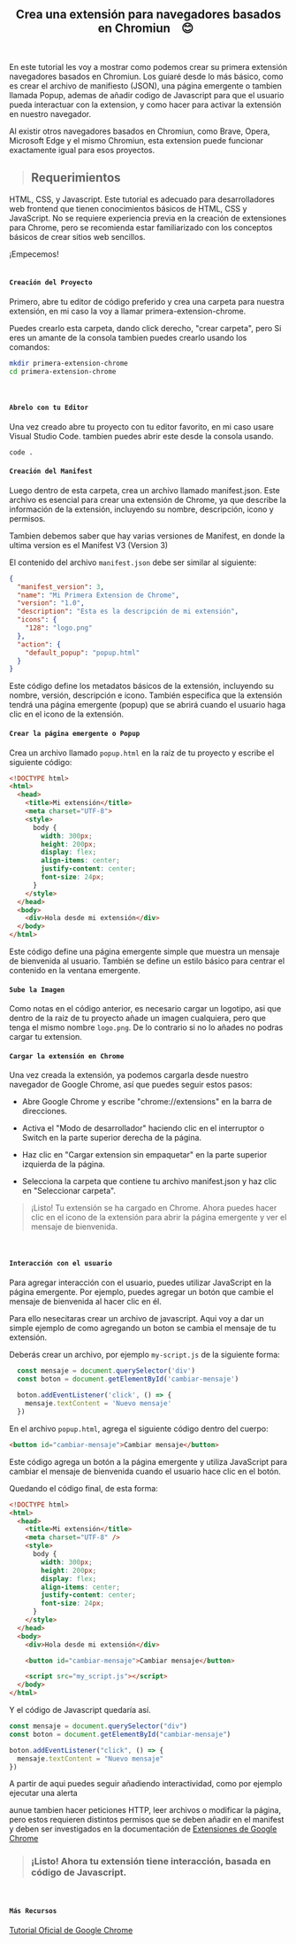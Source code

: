 <h2 align='center'> Crea una extensión para navegadores basados en Chromiun &nbsp; &nbsp;😊 &nbsp;</h2>
<br>

En este tutorial les voy a mostrar como podemos crear su primera extensión navegadores basados en Chromiun. Los guiaré desde lo más básico, como es crear el archivo de manifiesto (JSON), una página emergente o tambien llamada Popup, ademas de añadir codigo de Javascript para que el usuario pueda interactuar con la extension, y como hacer para activar la extensión en nuestro navegador.

Al existir otros navegadores basados en Chromiun, como Brave, Opera, Microsoft Edge y el mismo Chromiun, esta extension puede funcionar exactamente igual para esos proyectos.

> ## Requerimientos

HTML, CSS, y Javascript. Este tutorial es adecuado para desarrolladores web frontend que tienen conocimientos básicos de HTML, CSS y JavaScript. No se requiere experiencia previa en la creación de extensiones para Chrome, pero se recomienda estar familiarizado con los conceptos básicos de crear sitios web sencillos.

¡Empecemos!
<br><br>

#### `Creación del Proyecto`

Primero, abre tu editor de código preferido y crea una carpeta para nuestra extensión, en mi caso la voy a llamar primera-extension-chrome.

Puedes crearlo esta carpeta, dando click derecho, "crear carpeta", pero Si eres un amante de la consola tambien puedes crearlo usando los comandos:


```bash
mkdir primera-extension-chrome
cd primera-extension-chrome
```
<br>

#### `Abrelo con tu Editor`

Una vez creado abre tu proyecto con tu editor favorito, en mi caso usare Visual Studio Code. tambien puedes abrir este desde la consola usando.

```bash
code .
```

#### `Creación del Manifest`

Luego dentro de esta carpeta, crea un archivo llamado manifest.json. Este archivo es esencial para crear una extensión de Chrome, ya que describe la información de la extensión, incluyendo su nombre, descripción, icono y permisos.

Tambien debemos saber que hay varias versiones de Manifest, en donde la ultima version es el Manifest V3 (Version 3)

El contenido del archivo `manifest.json` debe ser similar al siguiente:

```json
{
  "manifest_version": 3,
  "name": "Mi Primera Extension de Chrome",
  "version": "1.0",
  "description": "Esta es la descripción de mi extensión",
  "icons": {
    "128": "logo.png"
  },
  "action": {
    "default_popup": "popup.html"
  }
}
```
Este código define los metadatos básicos de la extensión, incluyendo su nombre, versión, descripción e icono. También especifica que la extensión tendrá una página emergente (popup) que se abrirá cuando el usuario haga clic en el icono de la extensión.

#### `Crear la página emergente o Popup`

Crea un archivo llamado `popup.html` en la raíz de tu proyecto y escribe el siguiente código:

```html
<!DOCTYPE html>
<html>
  <head>
    <title>Mi extensión</title>
    <meta charset="UTF-8">
    <style>
      body {
        width: 300px;
        height: 200px;
        display: flex;
        align-items: center;
        justify-content: center;
        font-size: 24px;
      }
    </style>
  </head>
  <body>
    <div>Hola desde mi extensión</div>
  </body>
</html>
```
Este código define una página emergente simple que muestra un mensaje de bienvenida al usuario. También se define un estilo básico para centrar el contenido en la ventana emergente.

#### `Sube la Imagen`

Como notas en el código anterior, es necesario cargar un logotipo, asi que dentro de la raiz de tu proyecto añade un imagen cualquiera, pero que tenga el mismo nombre `logo.png`. De lo contrario si no lo añades no podras cargar tu extension.

#### `Cargar la extensión en Chrome`

Una vez creada la extensión, ya podemos cargarla desde nuestro navegador de Google Chrome, así que puedes seguir estos pasos:

* Abre Google Chrome y escribe "chrome://extensions" en la barra de direcciones.

* Activa el "Modo de desarrollador" haciendo clic en el interruptor o Switch en la parte superior derecha de la página.

* Haz clic en "Cargar extension sin empaquetar" en la parte superior izquierda de la página.

* Selecciona la carpeta que contiene tu archivo manifest.json y haz clic en "Seleccionar carpeta".

> ¡Listo! Tu extensión se ha cargado en Chrome. Ahora puedes hacer clic en el icono de la extensión para abrir la página emergente y ver el mensaje de bienvenida.

<br>

#### `Interacción con el usuario`

Para agregar interacción con el usuario, puedes utilizar JavaScript en la página emergente. Por ejemplo, puedes agregar un botón que cambie el mensaje de bienvenida al hacer clic en él.

Para ello nesecitaras crear un archivo de javascript. Aqui voy a dar un simple ejemplo de como  agregando un boton se cambia el mensaje de tu extensión. 

Deberás crear un archivo, por ejemplo `my-script.js` de la siguiente forma:

```js
  const mensaje = document.querySelector('div')
  const boton = document.getElementById('cambiar-mensaje')
  
  boton.addEventListener('click', () => {
    mensaje.textContent = 'Nuevo mensaje'
  })
```
En el archivo `popup.html`, agrega el siguiente código dentro del cuerpo:

```html
<button id="cambiar-mensaje">Cambiar mensaje</button>
```
Este código agrega un botón a la página emergente y utiliza JavaScript para cambiar el mensaje de bienvenida cuando el usuario hace clic en el botón.

Quedando el código final, de esta forma:


```html
<!DOCTYPE html>
<html>
  <head>
    <title>Mi extensión</title>
    <meta charset="UTF-8" />
    <style>
      body {
        width: 300px;
        height: 200px;
        display: flex;
        align-items: center;
        justify-content: center;
        font-size: 24px;
      }
    </style>
  </head>
  <body>
    <div>Hola desde mi extensión</div>

    <button id="cambiar-mensaje">Cambiar mensaje</button>

    <script src="my_script.js"></script>
  </body>
</html>
```

Y el código de Javascript quedaría así.

```js
const mensaje = document.querySelector("div")
const boton = document.getElementById("cambiar-mensaje")

boton.addEventListener("click", () => {
  mensaje.textContent = "Nuevo mensaje"
})
```

A partir de aqui puedes seguir añadiendo interactividad, como por ejemplo ejecutar una alerta

aunue tambien hacer peticiones HTTP, leer archivos o modificar la página, pero estos requieren distintos permisos que se deben añadir en el manifest y deben ser investigados en la documentación de [Extensiones de Google Chrome](https://developer.chrome.com/docs/extensions/)

> ### ¡Listo! Ahora tu extensión tiene interacción, basada en código de Javascript.

<br>

#### `Más Recursos`

[Tutorial Oficial de Google Chrome](https://developer.chrome.com/docs/extensions/mv3/getstarted/development-basics/)